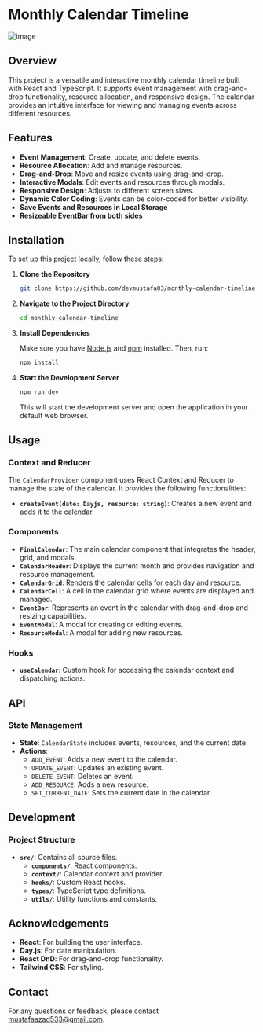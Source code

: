 # Monthly Calendar Timeline

![image](https://github.com/user-attachments/assets/45d78616-0667-402d-8291-431d27f7e1fd)

## Overview

This project is a versatile and interactive monthly calendar timeline built with React and TypeScript. It supports event management with drag-and-drop functionality, resource allocation, and responsive design. The calendar provides an intuitive interface for viewing and managing events across different resources.

## Features

- **Event Management**: Create, update, and delete events.
- **Resource Allocation**: Add and manage resources.
- **Drag-and-Drop**: Move and resize events using drag-and-drop.
- **Interactive Modals**: Edit events and resources through modals.
- **Responsive Design**: Adjusts to different screen sizes.
- **Dynamic Color Coding**: Events can be color-coded for better visibility.
- **Save Events and Resources in Local Storage**
- **Resizeable EventBar from both sides**

## Installation

To set up this project locally, follow these steps:

1. **Clone the Repository**

   ```bash
   git clone https://github.com/devmustafa03/monthly-calendar-timeline.git
   ```

2. **Navigate to the Project Directory**

   ```bash
   cd monthly-calendar-timeline
   ```

3. **Install Dependencies**

   Make sure you have [Node.js](https://nodejs.org/) and [npm](https://www.npmjs.com/) installed. Then, run:

   ```bash
   npm install
   ```

4. **Start the Development Server**

   ```bash
   npm run dev
   ```

   This will start the development server and open the application in your default web browser.

## Usage

### Context and Reducer

The `CalendarProvider` component uses React Context and Reducer to manage the state of the calendar. It provides the following functionalities:

- **`createEvent(date: Dayjs, resource: string)`**: Creates a new event and adds it to the calendar.

### Components

- **`FinalCalendar`**: The main calendar component that integrates the header, grid, and modals.
- **`CalendarHeader`**: Displays the current month and provides navigation and resource management.
- **`CalendarGrid`**: Renders the calendar cells for each day and resource.
- **`CalendarCell`**: A cell in the calendar grid where events are displayed and managed.
- **`EventBar`**: Represents an event in the calendar with drag-and-drop and resizing capabilities.
- **`EventModal`**: A modal for creating or editing events.
- **`ResourceModal`**: A modal for adding new resources.

### Hooks

- **`useCalendar`**: Custom hook for accessing the calendar context and dispatching actions.

## API

### State Management

- **State**: `CalendarState` includes events, resources, and the current date.
- **Actions**:
  - `ADD_EVENT`: Adds a new event to the calendar.
  - `UPDATE_EVENT`: Updates an existing event.
  - `DELETE_EVENT`: Deletes an event.
  - `ADD_RESOURCE`: Adds a new resource.
  - `SET_CURRENT_DATE`: Sets the current date in the calendar.

## Development

### Project Structure

- **`src/`**: Contains all source files.
  - **`components/`**: React components.
  - **`context/`**: Calendar context and provider.
  - **`hooks/`**: Custom React hooks.
  - **`types/`**: TypeScript type definitions.
  - **`utils/`**: Utility functions and constants.

## Acknowledgements

- **React**: For building the user interface.
- **Day.js**: For date manipulation.
- **React DnD**: For drag-and-drop functionality.
- **Tailwind CSS**: For styling.

## Contact

For any questions or feedback, please contact [mustafaazad533@gmail.com](mailto:mustafaazad533@gmail.com).
